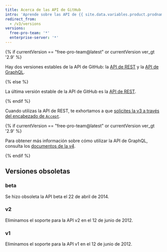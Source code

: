 ```yaml
---
title: Acerca de las API de GitHub
intro: 'Aprende sobre las API de {{ site.data.variables.product.prodname_dotcom }} para extender y personalizar tu experiencia en {{ site.data.variables.product.prodname_dotcom }}.'
redirect_from:
  - /v3/versions
versions:
  free-pro-team: '*'
  enterprise-server: '*'
---
```


{% if currentVersion == "free-pro-team@latest" or currentVersion ver_gt '2.9' %}

Hay dos versiones estables de la API de GitHub: la [API de REST](/v3/) y la [API de GraphQL](/v4/).

{% else %}

La última versión estable de la API de GitHub es la [API de REST](/v3/).

{% endif %}

Cuando utilizas la API de REST, te exhortamos a que [solicites la v3 a través del encabezado de `Accept`](/v3/media/#request-specific-version).

{% if currentVersion == "free-pro-team@latest" or currentVersion ver_gt '2.9' %}

Para obtener más información sobre cómo utilizar la API de GraphQL, consulta los [documentos de la v4](/v4/).

{% endif %}

## Versiones obsoletas

### beta

Se hizo obsoleta la API beta el 22 de abril de 2014.

### v2

Eliminamos el soporte para la API v2 en el 12 de junio de 2012.

### v1

Eliminamos el soporte para la API v1 en el 12 de junio de 2012.
